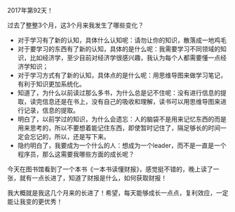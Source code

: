 2017年第92天！

过去了整整3个月，这3个月来我发生了哪些变化？

* 对于学习有了新的认知，具体什么认知呢：请勿让你的知识，散落成一地鸡毛
* 对于要学习的东西有了新的认知，具体的是什么呢：我需要学习不同领域的知识，比如经济学，至少目前对经济学很感兴趣，我认为每个人都需要懂一点经济学知识；
* 对于学习方式有了新的认知，具体点的是什么呢：用思维导图来做学习笔记，有利于知识更加系统化。
* 知道了，为什么以前读过那么多书，为什么总是记不住呢：没有进行信息的提取，读完信息还是在书上，没有自己的吸收和理解，读书可以用思维导图来进行记录，信息的提取。
* 明白了，以前学过的知识，为什么会遗忘：人的脑袋不是用来记忆东西的而是用来思考的，所以不要想着能记住东西，即使暂时记住了，隔足够长的时间一定会忘记的，所以，还是写下来。
* 隐约明白了，我要成为一个什么的人：想成为一个leader，而不是一直是一个程序员，那么这需要我哪些方面的成长呢？


今天在图书馆看到了一个本书《一本书读懂财报》，感觉挺不错的，晚上读了一张，就有一点长进了，知道了财报是什么，如何获取财报！

我大概就是我这几个月来的长进了！希望，每天能够成长一点点，复利效应，一定能让我变的更优秀！


